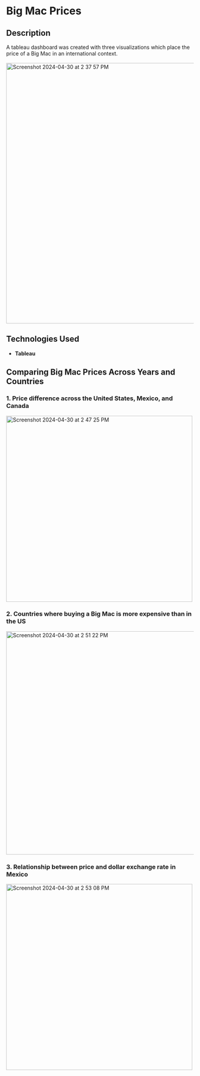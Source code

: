 <h1>Big Mac Prices</h1>

<h2>Description</h2>
A tableau dashboard was created with three visualizations which place the price of a Big Mac in an international context.
<br />
<br />
<img width="700" alt="Screenshot 2024-04-30 at 2 37 57 PM" src="https://github.com/al-hernandez/BigMacPrices/assets/112843657/39ba627a-7ffe-4fe7-98e8-e95b98f57533">


<h2>Technologies Used</h2>

- <b>Tableau</b>

<h2>Comparing Big Mac Prices Across Years and Countries </h2>
<h3>1. Price difference across the United States, Mexico, and Canada</h3>
<img width="500" alt="Screenshot 2024-04-30 at 2 47 25 PM" src="https://github.com/al-hernandez/BigMacPrices/assets/112843657/6119d629-48a0-47e0-b481-423b7f7d42c8">

<h3>2. Countries where buying a Big Mac is more expensive than in the US</h3>
<img width="600" alt="Screenshot 2024-04-30 at 2 51 22 PM" src="https://github.com/al-hernandez/BigMacPrices/assets/112843657/39ec27a6-611e-4d78-85e4-d1f8e5bc759b">

<h3>3. Relationship between price and dollar exchange rate in Mexico</h3>
<img width="500" alt="Screenshot 2024-04-30 at 2 53 08 PM" src="https://github.com/al-hernandez/BigMacPrices/assets/112843657/84a88451-d251-4bb0-9603-89421095379f">


